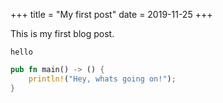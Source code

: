 +++
title = "My first post"
date = 2019-11-25
+++

This is my first blog post.

`hello`

```rs
pub fn main() -> () {
    println!("Hey, whats going on!");
}
```